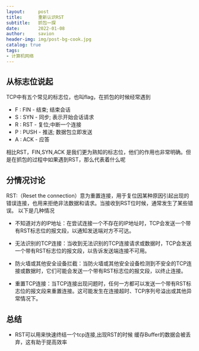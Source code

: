 ```yaml
---
layout:     post
title:      重新认识RST
subtitle:   抓包一探
date:       2022-01-08
author:     savion
header-img: img/post-bg-cook.jpg
catalog: true
tags:
- 计算机网络
---
```



## 从标志位说起

TCP中有五个常见的标志位，也叫flag，在抓包的时候经常遇到

- F : FIN - 结束; 结束会话
- S : SYN - 同步; 表示开始会话请求
- R : RST - 复位;中断一个连接
- P : PUSH - 推送; 数据包立即发送
- A : ACK - 应答

相比RST，FIN,SYN,ACK 是我们更为熟知的标志位，他们的作用也非常明确。但是在抓包的过程中如果遇到RST，那么代表着什么呢


## 分情况讨论

RST:（Reset the connection）意为重置连接，用于复位因某种原因引起出现的错误连接，也用来拒绝非法数据和请求。当接收到RST位时候，通常发生了某些错误。
以下是几种情况


- 不知道对方的IP地址：在尝试连接一个不存在的IP地址时，TCP会发送一个带有RST标志位的报文段，以通知发送端对方不可达。

- 无法识别的TCP连接：当收到无法识别的TCP连接请求或数据时，TCP会发送一个带有RST标志位的报文段，以告诉发送端连接不可用。

- 防火墙或其他安全设备拦截：当防火墙或其他安全设备检测到不安全的TCP连接或数据时，它们可能会发送一个带有RST标志位的报文段，以终止连接。

- 重置TCP连接：当TCP连接出现问题时，任何一方都可以发送一个带有RST标志位的报文段来重置连接。这可能发生在连接超时、TCP序列号溢出或其他异常情况下。


## 总结
- RST可以用来快速终结一个tcp连接,出现RST的时候 缓存Buffer的数据会被丢弃，这有助于提高效率





